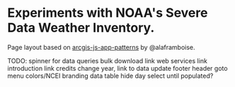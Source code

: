 # Experiments with NOAA's Severe Data Weather Inventory.

Page layout based on [arcgis-js-app-patterns](https://github.com/alaframboise/arcgis-js-app-patterns) by @alaframboise.

TODO:
    spinner for data queries
    bulk download link
    web services link
    introduction link
    credits
    change year, link to data update
    footer
    header
    goto menu
    colors/NCEI branding
    data table
    hide day select until populated?
